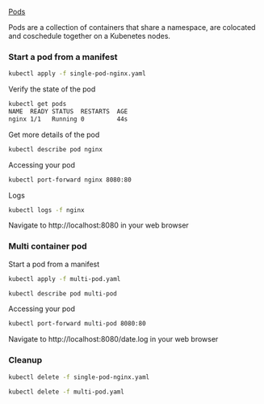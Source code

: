 [Pods](https://kubernetes.io/docs/concepts/workloads/pods/pod/)

Pods are a collection of containers that share a namespace, are colocated and coschedule together on a Kubenetes nodes.

### Start a pod from a manifest

```bash
kubectl apply -f single-pod-nginx.yaml
```

Verify the state of the pod
```bash
kubectl get pods
NAME  READY STATUS  RESTARTS  AGE
nginx 1/1   Running 0         44s
```
Get more details of the pod
```bash
kubectl describe pod nginx
```

Accessing your pod
```bash
kubectl port-forward nginx 8080:80
```

Logs
```bash
kubectl logs -f nginx
```

Navigate to http://localhost:8080 in your web browser

### Multi container pod

Start a pod from a manifest
```bash
kubectl apply -f multi-pod.yaml
```

```bash
kubectl describe pod multi-pod
```
Accessing your pod

```bash
kubectl port-forward multi-pod 8080:80
```
Navigate to http://localhost:8080/date.log in your web browser

### Cleanup

```bash
kubectl delete -f single-pod-nginx.yaml

kubectl delete -f multi-pod.yaml
```
